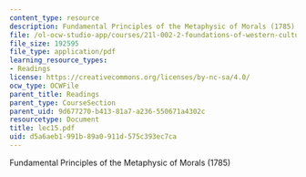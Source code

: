 ```yaml
---
content_type: resource
description: Fundamental Principles of the Metaphysic of Morals (1785)
file: /ol-ocw-studio-app/courses/21l-002-2-foundations-of-western-culture-ii-renaissance-to-modernity-spring-2003/d5a6aeb1991b89a0911d575c393ec7ca_lec15.pdf
file_size: 192595
file_type: application/pdf
learning_resource_types:
- Readings
license: https://creativecommons.org/licenses/by-nc-sa/4.0/
ocw_type: OCWFile
parent_title: Readings
parent_type: CourseSection
parent_uid: 9d677270-b413-81a7-a236-550671a4302c
resourcetype: Document
title: lec15.pdf
uid: d5a6aeb1-991b-89a0-911d-575c393ec7ca
---
```

Fundamental Principles of the Metaphysic of Morals (1785)
